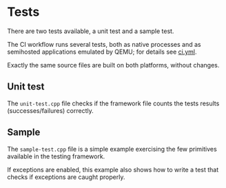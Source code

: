 # Tests

There are two tests available, a unit test and a sample test.

The CI workflow runs several tests, both as native processes and as
semihosted applications emulated by QEMU; for details see
[ci.yml](../.github/workflows/ci.yml).

Exactly the same source files are built on both platforms, without
changes.

## Unit test

The `unit-test.cpp` file checks if the framework file counts
the tests results (successes/failures) correctly.

## Sample

The `sample-test.cpp` file is a simple example exercising the
few primitives available in the testing framework.

If exceptions are enabled, this example also shows how to write a
test that checks if exceptions are caught properly.
